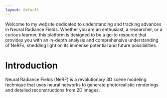 ```yaml
---
layout: default
---
```


Welcome to my website dedicated to understanding and tracking advances in Neural Radiance Fields. Whether you are an enthusiast, a researcher, or a curious learner, this platform is designed to be a go-to resource that provides you with an in-depth analysis and comprehensive understanding of NeRFs, shedding light on its immense potential and future possibilities.

# Introduction

Neural Radiance Fields (NeRF) is a revolutionary 3D scene modeling technique that uses neural networks to generate photorealistic renderings and detailed reconstructions from 2D images.
